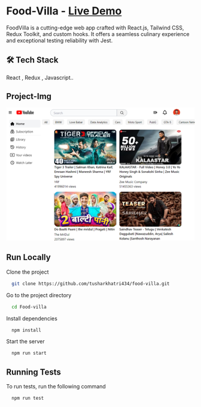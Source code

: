 
# Food-Villa - [Live Demo](https://food-villa1.netlify.app/)

FoodVilla is a cutting-edge web app crafted with React.js, Tailwind CSS, Redux Toolkit, and custom hooks. It offers a seamless culinary experience and exceptional testing reliability with Jest.



## 🛠 Tech Stack 
React , Redux , Javascript..

## Project-Img
![youtube img](https://raw.githubusercontent.com/tusharkhatri434/my-project-assets/master/p1.png)

## Run Locally

Clone the project

```bash
  git clone https://github.com/tusharkhatri434/food-villa.git
```

Go to the project directory

```bash
  cd Food-villa
```

Install dependencies

```bash
  npm install
```

Start the server

```bash
  npm run start
```


## Running Tests

To run tests, run the following command

```bash
  npm run test
```

